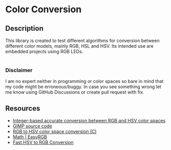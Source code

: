 # Color Conversion
## Description
This library is created to test different algorithms for conversion between different color models, mainly RGB, HSL and HSV. Its intended use are embedded projects using RGB LEDs.
<br><br>
### **Disclaimer**
I am no expert neither in programming or color spaces so bare in mind that my code might be erroneous/buggy. In case you see something wrong let me know using GitHub Discussions or create pull request with fix.
<br>

## Resources
* [Integer-based accurate conversion between RGB and HSV color spaces](https://www.sciencedirect.com/science/article/abs/pii/S0045790615002827)
* [GIMP source code](https://github.com/GNOME/gimp/blob/master/libgimpcolor/gimpcolorspace.c)
* [RGB to HSV color space conversion (C)](https://literateprograms.org/rgb_to_hsv_color_space_conversion__c_.html)
* [Math | EasyRGB](http://www.easyrgb.com/en/math.php)
* [Fast HSV to RGB Conversion](https://www.vagrearg.org/content/hsvrgb)